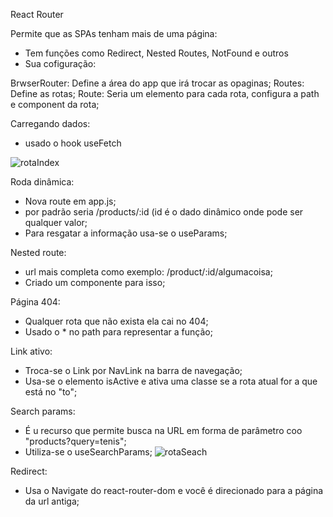 React Router

Permite que as SPAs tenham mais de uma página:
- Tem funções como Redirect, Nested Routes, NotFound e outros
- Sua cofiguração:

BrwserRouter: Define a área do app que irá trocar as opaginas;
Routes: Define as rotas;
Route: Seria um elemento para cada rota, configura a path e component da rota;

Carregando dados: 
- usado o hook useFetch

![rotaIndex](https://user-images.githubusercontent.com/89535654/181312481-bd811d65-f68a-4466-88f5-016b9bf463bf.png)

Roda dinâmica: 
- Nova route em app.js;
- por padrão seria /products/:id (id é o dado dinâmico onde pode ser qualquer valor;
- Para resgatar a informação usa-se o useParams;

Nested route:
- url mais completa como exemplo: /product/:id/algumacoisa;
- Criado um componente para isso;

Página 404:
- Qualquer rota que não exista ela cai no 404;
- Usado o * no path para representar a função;

Link ativo:
- Troca-se o Link por NavLink na barra de navegação;
- Usa-se o elemento isActive e ativa uma classe se a rota atual for a que está no "to";

Search params:
- É u recurso que permite busca na URL em forma de parâmetro coo "products?query=tenis";
- Utiliza-se o useSearchParams;
![rotaSeach](https://user-images.githubusercontent.com/89535654/181312423-e92e6a7e-39f5-431b-8bab-3900d3f8beaf.png)

Redirect:
- Usa o Navigate do react-router-dom e você é direcionado para a página da url antiga;
